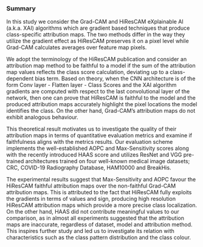 ### Summary

In this study we consider the Grad-CAM and HiResCAM eXplainable AI (a.k.a. XAI) algorithms 
which are gradient based techniques that produce class-specific attribution maps. 
The two methods differ in the way they utilize the gradient effect as HiResCAM preserves it
on a pixel level while Grad-CAM calculates averages over feature map pixels.

We adopt the terminology of the HiResCAM publication and
consider an attribution map method to be faithful
to a model if the sum of the attribution map values reflects the class score calculation, 
deviating up to a class-dependent bias term.
Based on theory, when the CNN architecture is of the form Conv layer - Flatten layer - Class Scores 
and the XAI algorithm gradients are computed with respect to the last convolutional layer of the network, 
then one can prove that HiResCAM is faithful to the model and the produced attribution maps accurately 
highlight the pixel locations the model identifies the class. 
On the other hand, Grad-CAM’s attribution maps do not exhibit analogous behaviour.

This theoretical result motivates us to investigate the
quality of their attribution maps in terms of quantitative evaluation metrics 
and examine if faithfulness aligns with the metrics results. Our evaluation 
scheme implements the well-established AOPC and Max-Sensitivity scores along 
with the recently introduced HAAS score and utilizes ResNet and VGG pre-trained 
architectures trained on four well-known medical image datasets; 
CRC, COVID-19 Radiography Database, HAM10000 and BreakHis.

The experimental results suggest that Max-Sensitivity and
AOPC favour the HiResCAM faithful attribution maps over the non-faithful Grad-CAM attribution maps. 
This is attributed to the fact that HiResCAM fully exploits the gradients in terms of values and sign, 
producing high resolution HiResCAM attribution maps which provide a more precise class localization. 
On the other hand, HAAS did not contribute meaningful values to our comparison, as in almost all experiments 
suggested that the attribution maps are inaccurate, regardless of dataset, model and attribution method. 
This inspires further study and led us to investigate its relation with characteristics such as
the class pattern distribution and the class colour.
